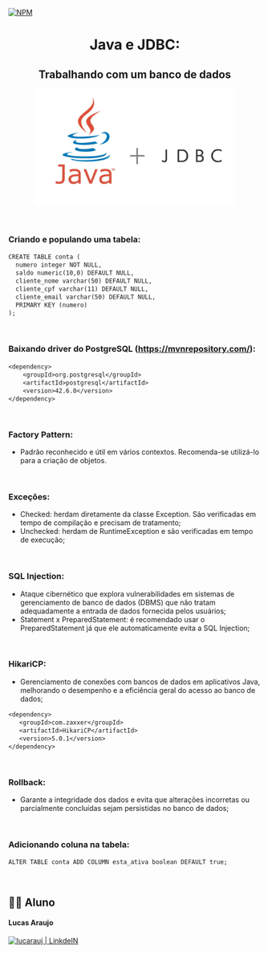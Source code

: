 [![NPM](https://img.shields.io/npm/l/react)](https://github.com/lucarauj/Integre-aplicacoes-Java-com-Banco-de-dados/blob/main/LICENSE)

<h1 align="center">Java e JDBC:</h1>
<h2 align="center">Trabalhando com um banco de dados</h2>

<p align="center"><img width="400px" src="https://github.com/lucarauj/assets/blob/main/Java-JDBC.png" /></p>

<br>

### Criando e populando uma tabela:

```
CREATE TABLE conta (
  numero integer NOT NULL,
  saldo numeric(10,0) DEFAULT NULL,
  cliente_nome varchar(50) DEFAULT NULL,
  cliente_cpf varchar(11) DEFAULT NULL,
  cliente_email varchar(50) DEFAULT NULL,
  PRIMARY KEY (numero)
);
```

<br>

### Baixando driver do PostgreSQL (https://mvnrepository.com/):

```
<dependency>
    <groupId>org.postgresql</groupId>
    <artifactId>postgresql</artifactId>
    <version>42.6.0</version>
</dependency>
```

<br>

### Factory Pattern:

- Padrão reconhecido e útil em vários contextos. Recomenda-se utilizá-lo para a criação de objetos.

<br>

### Exceções:

- Checked: herdam diretamente da classe Exception. São verificadas em tempo de compilação e precisam de tratamento;
- Unchecked: herdam de RuntimeException e são verificadas em tempo de execução;

<br>

### SQL Injection:

- Ataque cibernético que explora vulnerabilidades em sistemas de gerenciamento de banco de dados (DBMS) que não tratam adequadamente a entrada de dados fornecida pelos usuários;
- Statement x PreparedStatement: é recomendado usar o PreparedStatement já que ele automaticamente evita a SQL Injection;

<br>

### HikariCP:

- Gerenciamento de conexões com bancos de dados em aplicativos Java, melhorando o desempenho e a eficiência geral do acesso ao banco de dados;

```
<dependency>
   <groupId>com.zaxxer</groupId>
   <artifactId>HikariCP</artifactId>
   <version>5.0.1</version>
</dependency>
```

<br>

### Rollback:

- Garante a integridade dos dados e evita que alterações incorretas ou parcialmente concluídas sejam persistidas no banco de dados;

<br>

### Adicionando coluna na tabela:

```
ALTER TABLE conta ADD COLUMN esta_ativa boolean DEFAULT true;
```

<br>

## 👨‍🎓 Aluno

#### Lucas Araujo

<a href="https://www.linkedin.com/in/lucarauj"><img alt="lucarauj | LinkdeIN" width="40px" src="https://user-images.githubusercontent.com/43545812/144035037-0f415fc7-9f96-4517-a370-ccc6e78a714b.png" /></a>

